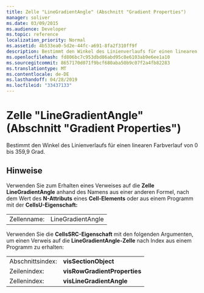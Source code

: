 ```yaml
---
title: Zelle "LineGradientAngle" (Abschnitt "Gradient Properties")
manager: soliver
ms.date: 03/09/2015
ms.audience: Developer
ms.topic: reference
localization_priority: Normal
ms.assetid: 4b533ea0-5d2e-44fc-a691-8fa2f310ff9f
description: Bestimmt den Winkel des Linienverlaufs für einen linearen Farbverlauf von 0 bis 359,9 Grad.
ms.openlocfilehash: fd806bc7c953dbd86abd95c8e6103ab9e6ee1a10
ms.sourcegitcommit: 8657170d071f9bcf680aba50b9c07f2a4fb82283
ms.translationtype: MT
ms.contentlocale: de-DE
ms.lasthandoff: 04/28/2019
ms.locfileid: "33437133"
---
```

# <a name="linegradientangle-cell-gradient-properties-section"></a>Zelle "LineGradientAngle" (Abschnitt "Gradient Properties")

Bestimmt den Winkel des Linienverlaufs für einen linearen Farbverlauf von 0 bis 359,9 Grad.
  
## <a name="remarks"></a>Hinweise

Verwenden Sie zum Erhalten eines Verweises auf die **Zelle LineGradientAngle** anhand des Namens aus einer anderen Formel, nach dem Wert des **N-Attributs** eines **Cell-Elements** oder aus einem Programm mit der **CellsU-Eigenschaft:** 
  
|||
|:-----|:-----|
| Zellenname:  <br/> | LineGradientAngle  <br/> |
   
Verwenden Sie die **CellsSRC-Eigenschaft** mit den folgenden Argumenten, um einen Verweis auf die **LineGradientAngle-Zelle** nach Index aus einem Programm zu erhalten: 
  
|||
|:-----|:-----|
| Abschnittsindex:  <br/> |**visSectionObject** <br/> |
| Zeilenindex:  <br/> |**visRowGradientProperties** <br/> |
| Zellenindex:  <br/> |**visLineGradientAngle** <br/> |
   


